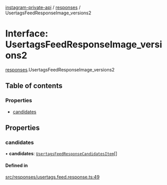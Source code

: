[instagram-private-api](../../README.md) / [responses](../../modules/responses.md) / UsertagsFeedResponseImage_versions2

# Interface: UsertagsFeedResponseImage\_versions2

[responses](../../modules/responses.md).UsertagsFeedResponseImage_versions2

## Table of contents

### Properties

- [candidates](UsertagsFeedResponseImage_versions2.md#candidates)

## Properties

### candidates

• **candidates**: [`UsertagsFeedResponseCandidatesItem`](UsertagsFeedResponseCandidatesItem.md)[]

#### Defined in

[src/responses/usertags.feed.response.ts:49](https://github.com/Nerixyz/instagram-private-api/blob/4971f34/src/responses/usertags.feed.response.ts#L49)
